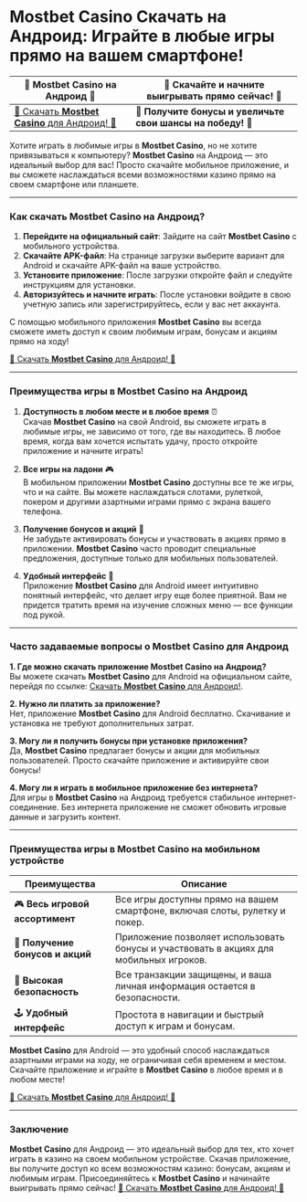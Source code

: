 # Mostbet Casino Скачать на Андроид: Играйте в любые игры прямо на вашем смартфоне!

| 📱 **Mostbet Casino на Андроид** 📱 | 🤑 **Скачайте и начните выигрывать прямо сейчас!** 🤑 |
|-----------------------------------|----------------------------------------------------|
| [🎯 Скачать **Mostbet Casino** для Андроид! 🎯](https://ktbtis024ifqfn0mst.com/beQs) | 💸 **Получите бонусы и увеличьте свои шансы на победу!** 💸 |

Хотите играть в любимые игры в **Mostbet Casino**, но не хотите привязываться к компьютеру? **Mostbet Casino** на Андроид — это идеальный выбор для вас! Просто скачайте мобильное приложение, и вы сможете наслаждаться всеми возможностями казино прямо на своем смартфоне или планшете.

---

### Как скачать **Mostbet Casino** на Андроид?

1. **Перейдите на официальный сайт**: Зайдите на сайт **Mostbet Casino** с мобильного устройства.
2. **Скачайте APK-файл**: На странице загрузки выберите вариант для Android и скачайте APK-файл на ваше устройство.
3. **Установите приложение**: После загрузки откройте файл и следуйте инструкциям для установки.
4. **Авторизуйтесь и начните играть**: После установки войдите в свою учетную запись или зарегистрируйтесь, если у вас нет аккаунта.

С помощью мобильного приложения **Mostbet Casino** вы всегда сможете иметь доступ к своим любимым играм, бонусам и акциям прямо на ходу!

[🎯 Скачать **Mostbet Casino** для Андроид! 🎯](https://ktbtis024ifqfn0mst.com/beQs)

---

### Преимущества игры в **Mostbet Casino** на Андроид

1. **Доступность в любом месте и в любое время** ⏰  
   Скачав **Mostbet Casino** на свой Android, вы сможете играть в любимые игры, не зависимо от того, где вы находитесь. В любое время, когда вам хочется испытать удачу, просто откройте приложение и начните играть!

2. **Все игры на ладони** 🎮  
   В мобильном приложении **Mostbet Casino** доступны все те же игры, что и на сайте. Вы можете наслаждаться слотами, рулеткой, покером и другими азартными играми прямо с экрана вашего телефона.

3. **Получение бонусов и акций** 🎉  
   Не забудьте активировать бонусы и участвовать в акциях прямо в приложении. **Mostbet Casino** часто проводит специальные предложения, доступные только для мобильных пользователей.

4. **Удобный интерфейс** 📱  
   Приложение **Mostbet Casino** для Android имеет интуитивно понятный интерфейс, что делает игру еще более приятной. Вам не придется тратить время на изучение сложных меню — все функции под рукой.

---

### Часто задаваемые вопросы о **Mostbet Casino** для Андроид

**1. Где можно скачать приложение **Mostbet Casino** на Андроид?**  
Вы можете скачать **Mostbet Casino** для Android на официальном сайте, перейдя по ссылке: [Скачать **Mostbet Casino** для Андроид!](https://ktbtis024ifqfn0mst.com/beQs).

**2. Нужно ли платить за приложение?**  
Нет, приложение **Mostbet Casino** для Android бесплатно. Скачивание и установка не требуют дополнительных затрат.

**3. Могу ли я получить бонусы при установке приложения?**  
Да, **Mostbet Casino** предлагает бонусы и акции для мобильных пользователей. Просто скачайте приложение и активируйте свои бонусы!

**4. Могу ли я играть в мобильное приложение без интернета?**  
Для игры в **Mostbet Casino** на Андроид требуется стабильное интернет-соединение. Без интернета приложение не сможет обновить игровые данные и загрузить контент.

---

### Преимущества игры в **Mostbet Casino** на мобильном устройстве

| Преимущества              | Описание |
|---------------------------|----------|
| 🎮 **Весь игровой ассортимент** | Все игры доступны прямо на вашем смартфоне, включая слоты, рулетку и покер. |
| 💸 **Получение бонусов и акций** | Приложение позволяет использовать бонусы и участвовать в акциях для мобильных игроков. |
| 🔐 **Высокая безопасность**  | Все транзакции защищены, и ваша личная информация остается в безопасности. |
| 🕹️ **Удобный интерфейс**    | Простота в навигации и быстрый доступ к играм и бонусам. |

**Mostbet Casino** для Android — это удобный способ наслаждаться азартными играми на ходу, не ограничивая себя временем и местом. Скачайте приложение и играйте в **Mostbet Casino** в любое время и в любом месте!

[🎯 Скачать **Mostbet Casino** для Андроид! 🎯](https://ktbtis024ifqfn0mst.com/beQs)

---

### Заключение

**Mostbet Casino** для Андроид — это идеальный выбор для тех, кто хочет играть в казино на своем мобильном устройстве. Скачав приложение, вы получите доступ ко всем возможностям казино: бонусам, акциям и любимым играм. Присоединяйтесь к **Mostbet Casino** и начинайте выигрывать прямо сейчас! [🎯 Скачать **Mostbet Casino** для Андроид! 🎯](https://ktbtis024ifqfn0mst.com/beQs)
